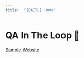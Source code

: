 ```yaml
---
title:  "[QAITL] Home"
---
```

# QA In The Loop 💫
[Sample Website](https://qaitl.github.io/sample_website/)
